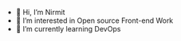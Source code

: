 - 👋 Hi, I’m Nirmit
- 👀 I’m interested in Open source Front-end Work
- 🌱 I’m currently learning DevOps

<!---
N9X/N9X is a ✨ special ✨ repository because its `README.md` (this file) appears on your GitHub profile.
You can click the Preview link to take a look at your changes.
--->
